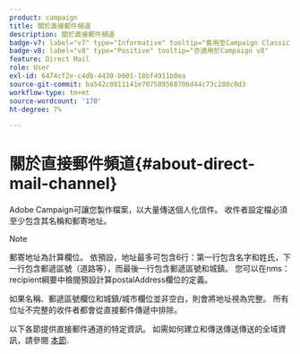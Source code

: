 ```yaml
---
product: campaign
title: 關於直接郵件頻道
description: 關於直接郵件頻道
badge-v7: label="v7" type="Informative" tooltip="套用至Campaign Classic v7"
badge-v8: label="v8" type="Positive" tooltip="亦適用於Campaign v8"
feature: Direct Mail
role: User
exl-id: 6474cf2e-c4db-4430-b001-18bf4911b0ea
source-git-commit: ba542c0811141e707589568706d44c73c280c0d3
workflow-type: tm+mt
source-wordcount: '170'
ht-degree: 7%

---
```


# 關於直接郵件頻道{#about-direct-mail-channel}


Adobe Campaign可讓您製作檔案，以大量傳送個人化信件。 收件者設定檔必須至少包含其名稱和郵寄地址。

>[!NOTE]
>
>郵寄地址為計算欄位。 依預設，地址最多可包含6行：第一行包含名字和姓氏，下一行包含郵遞區號（道路等），而最後一行包含郵遞區號和城鎮。 您可以在nms：recipient綱要中檢閱預設計算postalAddress欄位的定義。
>
>如果名稱、郵遞區號欄位和城鎮/城市欄位並非空白，則會將地址視為完整。 所有位址不完整的收件者都會從直接郵件傳遞中排除。

以下各節提供直接郵件通道的特定資訊。 如需如何建立和傳送傳送傳送的全域資訊，請參閱 [本節](steps-about-delivery-creation-steps.md).

